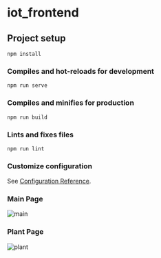 # iot_frontend

## Project setup
```
npm install
```

### Compiles and hot-reloads for development
```
npm run serve
```

### Compiles and minifies for production
```
npm run build
```

### Lints and fixes files
```
npm run lint
```

### Customize configuration
See [Configuration Reference](https://cli.vuejs.org/config/).

### Main Page
![main](https://user-images.githubusercontent.com/101397432/203062418-fa48a131-ebbf-436a-b4d4-c44fff0503de.png)

### Plant Page
![plant](https://user-images.githubusercontent.com/101397432/203062663-eb20caaf-dcf1-43dc-84e8-1dea9752ba39.png)
